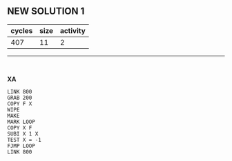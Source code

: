 ## NEW SOLUTION 1

| cycles | size | activity |
| ------ | ---- | -------- |
| 407 | 11 | 2 |
<hr>
<br>

**XA**

```
LINK 800
GRAB 200
COPY F X
WIPE
MAKE
MARK LOOP
COPY X F
SUBI X 1 X
TEST X = -1
FJMP LOOP
LINK 800

```
